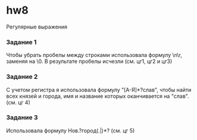 # hw8
Регулярные выражения

### Задание 1
Чтобы убрать пробелы между строками использовала формулу \n\r, заменяя на \0. В результате пробелы исчезли (см. цг1, цг2 и цг3)

### Задание 2

С учетом регистра я использовала формулу "[А-Я]*?слав", чтобы найти всех князей и города, имя и название которых оканчивается на "слав". 
(см. цг 4)

### Задание 3

Использовала формулу Нов.?город(.|)*? (см. цг 5)
